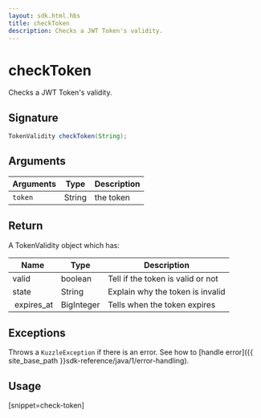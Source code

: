```yaml
---
layout: sdk.html.hbs
title: checkToken
description: Checks a JWT Token's validity.
---
```


# checkToken

Checks a JWT Token's validity.

## Signature

```java
TokenValidity checkToken(String);
```

## Arguments

| Arguments    | Type    | Description
|--------------|---------|-------------
| ``token`` | String | the token

## Return

A TokenValidity object which has:

| Name                | Type    | Description
| ------------------- | ------- | -----------------------------------
| valid               | boolean | Tell if the token is valid or not
| state               | String  | Explain why the token is invalid
| expires_at          | BigInteger     | Tells when the token expires

## Exceptions

Throws a `KuzzleException` if there is an error. See how to [handle error]({{ site_base_path }}sdk-reference/java/1/error-handling).

## Usage

[snippet=check-token]
